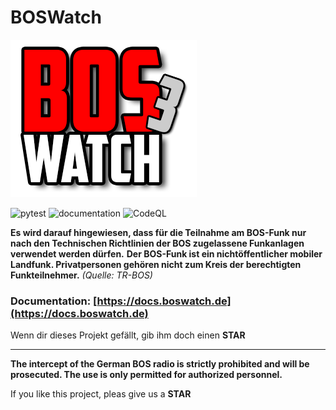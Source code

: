 # BOSWatch

![BOSWatch](logo/bw3.png "BOSWatch 3 Logo")

![pytest](https://github.com/BOSWatch/BW3-Core/workflows/pytest/badge.svg)
![documentation](https://github.com/BOSWatch/BW3-Core/workflows/build_docs/badge.svg)
![CodeQL](https://github.com/BOSWatch/BW3-Core/workflows/CodeQL/badge.svg)

**Es wird darauf hingewiesen, dass für die Teilnahme am BOS-Funk nur nach den Technischen Richtlinien der BOS zugelassene Funkanlagen verwendet werden dürfen.**
**Der BOS-Funk ist ein nichtöffentlicher mobiler Landfunk. Privatpersonen gehören nicht zum Kreis der berechtigten Funkteilnehmer.** _(Quelle: TR-BOS)_

### Documentation: [https://docs.boswatch.de](https://docs.boswatch.de)

Wenn dir dieses Projekt gefällt, gib ihm doch einen **STAR**

***

**The intercept of the German BOS radio is strictly prohibited and will be prosecuted. The use is only permitted for authorized personnel.**

If you like this project, pleas give us a **STAR**
